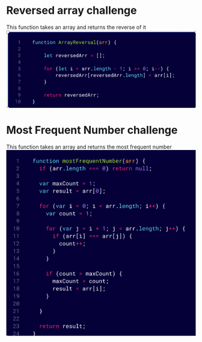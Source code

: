 # Reversed array challenge

This function takes an array and returns the reverse of it
![Reversed array](./whiteboard-challenges/ArrayReversal.png)

# Most Frequent Number challenge

This function takes an array and returns the most frequent number
![Most Frequent](./whiteboard-challenges/MostFrequentNumber.png)
